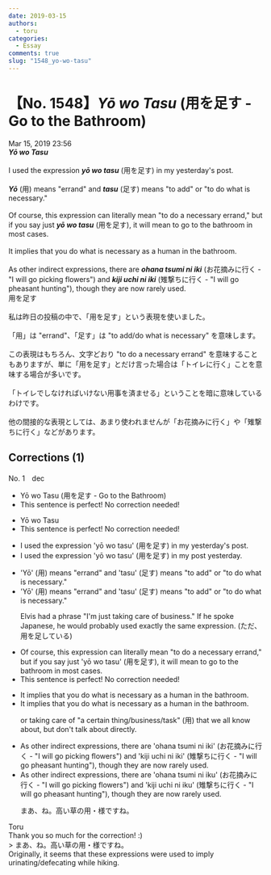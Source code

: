 ```yaml
---
date: 2019-03-15
authors:
  - toru
categories:
  - Essay
comments: true
slug: "1548_yo-wo-tasu"
---
```


# 【No. 1548】<strong><em>Yō wo Tasu</em></strong> (用を足す - Go to the Bathroom)
<div class="date">Mar 15, 2019 23:56</div>
<div id="post"><div id="body_show_ori">
<strong><em>Yō wo Tasu</em></strong><br/><br/>I used the expression <strong><em>yō wo tasu</em></strong> (用を足す) in my yesterday's post.<br/><br/><strong><em>Yō</em></strong> (用) means "errand" and <strong><em>tasu</em></strong> (足す) means "to add" or "to do what is necessary."<br/><br/>Of course, this expression can literally mean "to do a necessary errand," but if you say just <strong><em>yō wo tasu</em></strong> (用を足す), it will mean to go to the bathroom in most cases.<br/><br/>It implies that you do what is necessary as a human in the bathroom.<br/><br/>As other indirect expressions, there are <strong><em>ohana tsumi ni iki</em></strong> (お花摘みに行く - "I will go picking flowers") and <strong><em>kiji uchi ni iki</em></strong> (雉撃ちに行く - "I will go pheasant hunting"), though they are now rarely used.
</div></div>

<!-- more -->

<div id="post_ja"><div id="body_show_mo">
用を足す<br/><br/>私は昨日の投稿の中で、「用を足す」という表現を使いました。<br/><br/>「用」は "errand"、「足す」は "to add/do what is necessary" を意味します。<br/><br/>この表現はもちろん、文字どおり "to do a necessary errand" を意味することもありますが、単に「用を足す」とだけ言った場合は「トイレに行く」ことを意味する場合が多いです。<br/><br/>「トイレでしなければいけない用事を済ませる」ということを暗に意味しているわけです。<br/><br/>他の間接的な表現としては、あまり使われませんが「お花摘みに行く」や「雉撃ちに行く」などがあります。
</div></div>

## Corrections (1)
<div id="block"><div class="first_name"> No. 1　<span class="just_name">dec</span></div><div id="block2">
<ul class="correction_field">
<li class="incorrect">Yō wo Tasu (用を足す - Go to the Bathroom)</li>
<li class="corrected perfect">This sentence is perfect! No correction needed!</li>
</ul>
<ul class="correction_field">
<li class="incorrect">Yō wo Tasu</li>
<li class="corrected perfect">This sentence is perfect! No correction needed!</li>
</ul>
<ul class="correction_field">
<li class="incorrect">I used the expression 'yō wo tasu' (用を足す) in my yesterday's post.</li>
<li class="corrected correct">
I used the expression 'yō wo tasu' (用を足す) in my <span class="f_blue">post yesterday</span>.
</li>
</ul>
<ul class="correction_field">
<li class="incorrect">'Yō' (用) means "errand" and 'tasu' (足す) means "to add" or "to do what is necessary."</li>
<li class="corrected correct">
'Yō' (用) means "errand" and 'tasu' (足す) means "to add" or "to do what is necessary."
<p class="correction_comment">Elvis had a phrase "I'm just taking care of business." If he spoke Japanese, he would probably used exactly the same expression. (ただ、用を足している)</p>
</li>
</ul>
<ul class="correction_field">
<li class="incorrect">Of course, this expression can literally mean "to do a necessary errand," but if you say just 'yō wo tasu' (用を足す), it will mean to go to the bathroom in most cases.</li>
<li class="corrected perfect">This sentence is perfect! No correction needed!</li>
</ul>
<ul class="correction_field">
<li class="incorrect">It implies that you do what is necessary as a human in the bathroom.</li>
<li class="corrected correct">
It implies that you do what is necessary as a human in the bathroom.
<p class="correction_comment">or taking care of "a certain thing/business/task" (用) that we all know about, but don't talk about directly.</p>
</li>
</ul>
<ul class="correction_field">
<li class="incorrect">As other indirect expressions, there are 'ohana tsumi ni iki' (お花摘みに行く - "I will go picking flowers") and 'kiji uchi ni iki' (雉撃ちに行く - "I will go pheasant hunting"), though they are now rarely used.</li>
<li class="corrected correct">
As other indirect expressions, there are 'ohana tsumi ni ik<span class="f_blue">u</span>' (お花摘みに行く - "I will go picking flowers") and 'kiji uchi ni ik<span class="f_blue">u</span>' (雉撃ちに行く - "I will go pheasant hunting"), though they are now rarely used.
<p class="correction_comment">まあ、ね。高い草の用・様ですね。</p>
</li>
</ul>
</div><div class="name"><span class="just_name">Toru</span><br>
Thank you so much for the correction! :)<br/>&gt; まあ、ね。高い草の用・様ですね。<br/>Originally, it seems that these expressions were used to imply urinating/defecating while hiking.
</div>
</div>

